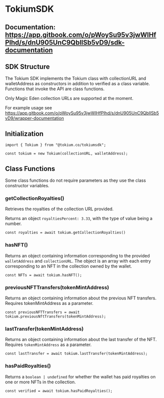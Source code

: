# TokiumSDK

## Documentation: https://app.gitbook.com/o/pWoySu95v3jwWIHfPlhd/s/dnU905UnC9QbllSb5vD9/sdk-documentation

## SDK Structure

The Tokium SDK implements the Tokium class with collectionURL and walletAddress as constructors in addition to verified as a class variable. Functions that invoke the API are class functions. 

Only Magic Eden collection URLs are supported at the moment.

For example usage see https://app.gitbook.com/o/pWoySu95v3jwWIHfPlhd/s/dnU905UnC9QbllSb5vD9/wrapper-documentation

## Initialization

```
import { Tokium } from "@tokium.co/tokiumsdk";

const tokium = new Tokium(collectionURL, walletAddress);
```

## Class Functions
Some class functions do not require parameters as they use the class constructor variables.

### getCollectionRoyalties()

Retrieves the royalties of the collection URL provided. 

Returns an object `royaltiesPercent: 3.33`, with the type of value being a number.

```
const royalties = await tokium.getCollectionRoyalties()
```

### hasNFT()

Returns an object containing information corresponding to the provided `walletAddress` and `collectionURL`. The object is an array with each entry corresponding to an NFT in the collection owned by the wallet.

```
const NFTs = await tokium.hasNFT();
```

### previousNFTTransfers(tokenMintAddress)

Returns an object containing information about the previous NFT transfers. Requires tokenMintAddress as a parameter.

```
const previousNFTTransfers = await tokium.previousNftTransfers(tokenMintAddress);
```

### lastTransfer(tokenMintAddress)

Returns an object containing information about the last transfer of the NFT. Requires `tokenMintAddress` as a parameter.

```
const lastTransfer = await tokium.lastTransfer(tokenMintAddress);
```

### hasPaidRoyalties()

Returns a `boolean | undefined` for whether the wallet has paid royalties on one or more NFTs in the collection.

```
const verified = await tokium.hasPaidRoyalties();
```
